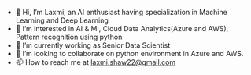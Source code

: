 - 👋 Hi, I’m Laxmi, an AI enthusiast having specialization in Machine Learning and Deep Learning
- 👀 I’m interested in AI & Ml, Cloud Data Analytics(Azure and AWS), Pattern recognition using python
- 🌱 I’m currently working as Senior Data Scientist
- 💞️ I’m looking to collaborate on python environment in Azure and AWS.
- 📫 How to reach me at laxmi.shaw22@gmail.com

<!---
Sweety176/Sweety176 is a ✨ special ✨ repository because its `README.md` (this file) appears on your GitHub profile.
You can click the Preview link to take a look at your changes.
--->
